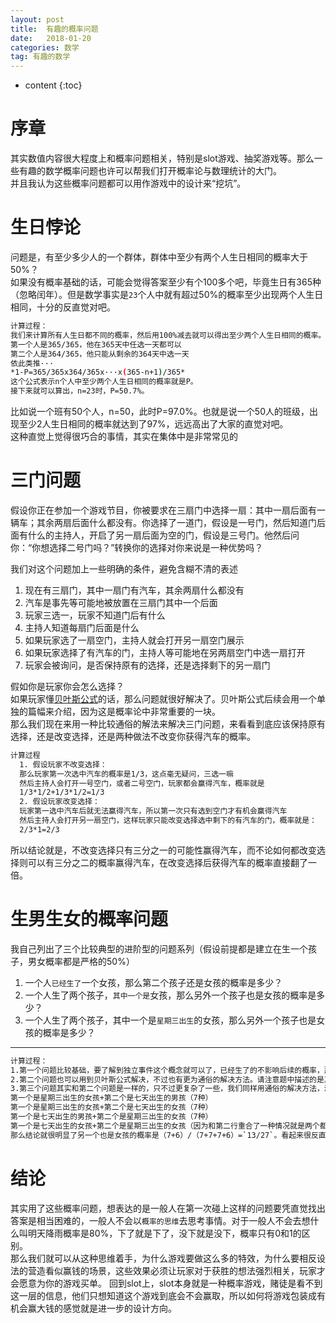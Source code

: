 ```yaml
---
layout: post
title:  有趣的概率问题
date:   2018-01-20 
categories: 数学
tag: 有趣的数学
---
```


* content
{:toc}


序章			
====================================
其实数值内容很大程度上和概率问题相关，特别是slot游戏、抽奖游戏等。那么一些有趣的数学概率问题也许可以帮我们打开概率论与数理统计的大门。  
并且我认为这些概率问题都可以用作游戏中的设计来“挖坑”。


# 生日悖论  

问题是，有至少多少人的一个群体，群体中至少有两个人生日相同的概率大于50%？  
如果没有概率基础的话，可能会觉得答案至少有个100多个吧，毕竟生日有365种（忽略闰年）。但是数学事实是`23`个人中就有超过50%的概率至少出现两个人生日相同，十分的反直觉对吧。  
```bash  
计算过程：  
我们来计算所有人生日都不同的概率，然后用100%减去就可以得出至少两个人生日相同的概率。 
第一个人是365/365，他在365天中任选一天都可以  
第二个人是364/365，他只能从剩余的364天中选一天  
依此类推···  
*1-P=365/365x364/365x···x(365-n+1)/365*
这个公式表示n个人中至少两个人生日相同的概率就是P。
接下来就可以算出，n=23时，P=50.7%。 
```
比如说一个班有50个人，n=50，此时P=97.0%。也就是说一个50人的班级，出现至少2人生日相同的概率就达到了97%，远远高出了大家的直觉对吧。  
这种直觉上觉得很巧合的事情，其实在集体中是非常常见的  

# 三门问题  
 
假设你正在参加一个游戏节目，你被要求在三扇门中选择一扇：其中一扇后面有一辆车；其余两扇后面什么都没有。你选择了一道门，假设是一号门，然后知道门后面有什么的主持人，开启了另一扇后面为空的门，假设是三号门。他然后问你：“你想选择二号门吗？”转换你的选择对你来说是一种优势吗？  
  
我们对这个问题加上一些明确的条件，避免含糊不清的表述

 1. 现在有三扇门，其中一扇门有汽车，其余两扇什么都没有
 2. 汽车是事先等可能地被放置在三扇门其中一个后面
 3. 玩家三选一，玩家不知道门后有什么
 4. 主持人知道每扇门后面是什么
 5. 如果玩家选了一扇空门，主持人就会打开另一扇空门展示
 6. 如果玩家选择了有汽车的门，主持人等可能地在另两扇空门中选一扇打开
 7. 玩家会被询问，是否保持原有的选择，还是选择剩下的另一扇门  
   
假如你是玩家你会怎么选择？  
如果玩家懂[贝叶斯公式](https://baike.baidu.com/item/贝叶斯公式)的话，那么问题就很好解决了。贝叶斯公式后续会用一个单独的篇幅来介绍，因为这是概率论中非常重要的一块。  
那么我们现在来用一种比较通俗的解法来解决三门问题，来看看到底应该保持原有选择，还是改变选择，还是两种做法不改变你获得汽车的概率。  
```bash  
计算过程  
  1. 假设玩家不改变选择：  
  那么玩家第一次选中汽车的概率是1/3，这点毫无疑问，三选一嘛  
  然后主持人会打开一号空门，或者二号空门，玩家都会赢得汽车，概率就是  
  1/3*1/2+1/3*1/2=1/3  
  2. 假设玩家改变选择：  
  玩家第一选中汽车后就无法赢得汽车，所以第一次只有选到空门才有机会赢得汽车  
  然后主持人会打开另一扇空门，这样玩家只能改变选择选中剩下的有汽车的门，概率就是：  
  2/3*1=2/3  
```  
 所以结论就是，不改变选择只有三分之一的可能性赢得汽车，而不论如何都改变选择则可以有三分之二的概率赢得汽车，在改变选择后获得汽车的概率直接翻了一倍。  
   
# 生男生女的概率问题  

我自己列出了三个比较典型的进阶型的问题系列（假设前提都是建立在生一个孩子，男女概率都是严格的50%）
 1. 一个人`已经生了`一个女孩，那么第二个孩子还是女孩的概率是多少？  
 2. 一个人生了两个孩子，`其中一个是`女孩，那么另外一个孩子也是女孩的概率是多少？  
 3. 一个人生了两个孩子，其中一个是`星期三出生`的女孩，那么另外一个孩子也是女孩的概率是多少？  
---
```bash  
计算过程：  
1.第一个问题比较基础，要了解到独立事件这个概念就可以了，已经生了的不影响后续的概率，那么结果就是`50%`。
2.第二个问题也可以用到贝叶斯公式解决，不过也有更为通俗的解决方法。请注意题中描述的是其中一个是女孩，我们不知道是第一个还是第二个，那么我们现在把生两个孩子的所有情况按先后顺序列举出来（男男）（男女）（女女）（女男），四种等概率的情况，其中一个是女孩的情况只有三种：（男女）（女女）（女男），也就是我们的题目条件已经限制在三种情况内了，那么这三种情况中另一个孩子也是女孩的只有一种情况（女女），结果就是`1/3`。
3.第三个问题其实和第二个问题是一样的，只不过更复杂了一些，我们同样用通俗的解决方法，满足其中一个是星期三出生的女孩的情况列举出来：  
第一个是星期三出生的女孩+第二个是七天出生的男孩（7种）  
第一个是星期三出生的女孩+第二个是七天出生的女孩（7种）  
第一个是七天出生的男孩+第二个是星期三出生的女孩（7种）  
第一个是七天出生的女孩+第二个是星期三出生的女孩（因为和第二行重合了一种情况就是两个都是星期三出生的女孩我们重复计算了一次，所以只有6种）  
那么结论就很明显了另一个也是女孩的概率是（7+6）/（7+7+7+6）=`13/27`。看起来很反直觉的结果，这就是概率学的魅力。  
```   
# 结论  
其实用了这些概率问题，想表达的是一般人在第一次碰上这样的问题要凭直觉找出答案是相当困难的，一般人不会以`概率的思维`去思考事情。对于一般人不会去想什么叫明天降雨概率是80%，下了就是下了，没下就是没下，概率只有0和1的区别。  
那么我们就可以从这种思维着手，为什么游戏要做这么多的特效，为什么要相反设法的营造看似赢钱的场景，这些效果必须让玩家对于获胜的想法强烈相关，玩家才会愿意为你的游戏买单。
回到slot上，slot本身就是一种概率游戏，赌徒是看不到这一层的信息，他们只想知道这个游戏到底会不会赢取，所以如何将游戏包装成有机会赢大钱的感觉就是进一步的设计方向。